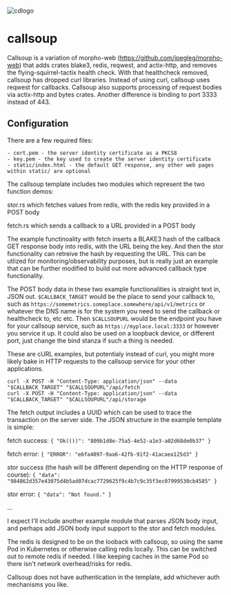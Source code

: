 ![cdlogo](https://carefuldata.com/images/cdlogo.png)

# callsoup

Callsoup is a variation of morpho-web (https://github.com/jpegleg/morpho-web) that
adds crates blake3, redis, reqwest, and actix-http, and removes the flying-squirrel-tactix health check.
With that healthcheck removed, callsoup has dropped curl libraries. Instead of using curl,
callsoup uses reqwest for callbacks. Callsoup also supports processing of request bodies via
actix-http and bytes crates. Another difference is binding to port 3333 instead of 443.

## Configuration

There are a few required files:

```
- cert.pem - the server identity certificate as a PKCS8
- key.pem - the key used to create the server identity certificate
- static/index.html - the default GET response, any other web pages within static/ are optional
```

The callsoup template includes two modules which represent the two function demos:

stor.rs which fetches values from redis, with the redis key provided in a POST body

fetch.rs which sends a callback to a URL provided in a POST body

The example functinoality with fetch inserts a BLAKE3 hash of the callback GET response body
into redis, with the URL being the key. And then the stor functionality can retreive the
hash by requesting the URL. This can be utlized for monitoring/observability purposes,
but is really just an example that can be further modified to build out more advanced
callback type functionality. 

The POST body data in these two example functionalities is straight text in, JSON out.
`$CALLBACK_TARGET` would be the place to send your callback to, such as `https://somemetrics.someplace.somewhere/api/v1/metrics` or whatever the
DNS name is for the system you need to send the callback or healthcheck to, etc etc. Then `$CALLSOUPURL` would be the endpoint you have
for your callsoup service, such as `https://myplace.local:3333` or however you service it up. It could also be used on a loopback device, or
different port, just change the bind stanza if such a thing is needed. 

These are cURL examples, but potentialy instead of curl, you might more likely bake in HTTP requests to the callsoup service for
your other applications. 

```
curl -X POST -H "Content-Type: application/json" --data "$CALLBACK_TARGET" "$CALLSOUPURL"/api/fetch
curl -X POST -H "Content-Type: application/json" --data "$CALLBACK_TARGET" "$CALLSOUPURL"/api/storage
```

The fetch output includes a UUID which can be used to trace the transaction on the server side.
The JSON structure in the example template is simple:

fetch success: `{ "Ok(())": "809b1d8e-75a5-4e52-a1e3-a02d68de0b37" }`

fetch error: `{ "ERROR": "e6fa4097-9aa6-42fb-91f2-41acaea125d3" }`

stor success (the hash will be different depending on the HTTP response of course): `{ "data": "984862d357e43075d4b5ad07dcac7729625f9c4b7c9c35f3ec07999530cb4585" }`

stor error: `{ "data": "Not found." }`

...

I expect I'll include another example module that parses JSON body input, and perhaps add JSON 
body input support to the stor and fetch modules.

The redis is designed to be on the looback with callsoup, so using the same Pod in Kubernetes
or otherwise calling redis locally. This can be switched out to remote redis if needed. 
I like keeping caches in the same Pod so there isn't network overhead/risks for redis.

Callsoup does not have authentication in the template, add whichever auth mechanisms you like.

